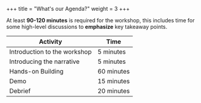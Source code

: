 +++
title = "What's our Agenda?"
weight = 3
+++

At least **90-120 minutes** is required for the workshop, this includes time for some high-level discussions to **emphasize** key takeaway points.

| Activity | Time |
|---|---|
| Introduction to the workshop | 5 minutes |
| Introducing the narrative | 5 minutes |
| Hands-on Building | 60 minutes |
| Demo | 15 minutes |
| Debrief | 20 minutes |
